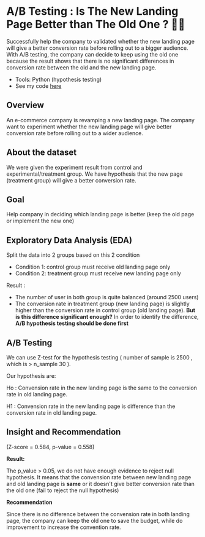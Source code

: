 # A/B Testing : Is The New Landing Page Better than The Old One ? 💭👀
Successfully help the company to validated whether the new landing page will give a better conversion rate before rolling out to a bigger audience. With A/B testing, the company can decide to keep using the old one because the result shows that there is no significant differences in conversion rate between the old and the new landing page.

-	Tools: Python (hypothesis testing)
- See my code [here](https://colab.research.google.com/drive/1HN2pTPxcpEjw_vctCqFFQa9Sauj9n5RJ)

## Overview 
An e-commerce company is revamping a new landing page. The company want to experiment whether the new landing page will give better conversion rate before rolling out to a wider audience.

## About the dataset
We were given the experiment result from control and experimental/treatment group. We have hypothesis that the new page (treatment group) will give a better conversion rate.

## Goal
Help company in deciding which landing page is better (keep the old page or implement the new one)

## Exploratory Data Analysis (EDA)
Split the data into 2 groups based on this 2 condition
- Condition 1: control group must receive old landing page only
- Condition 2: treatment group must receive new landing page only

Result :
- The number of user in both group is quite balanced (around 2500 users)
- The conversion rate in treatment group (new landing page) is slightly higher than the conversion rate in control group (old landing page). **But is this difference significant enough?** In order to identify the difference, **A/B hypothesis testing should be done first**

## A/B Testing
We can use Z-test for the hypothesis testing ( number of sample is 2500 , which is > n_sample 30 ).

Our hypothesis are:

Ho : Convension rate in the new landing page is the same to the conversion rate in old landing page.

H1 : Convension rate in the new landing page is difference than the conversion rate in old landing page.

## Insight and Recommendation
(Z-score = 0.584, p-value = 0.558) 

**Result:**

The p_value > 0.05, we do not have enough evidence to reject null hypothesis. It means that the convension rate between new landing page and old landing page is **same** or it doesn't give better conversion rate than the old one (fail to reject the null hypothesis)

**Recommendation**

Since there is no difference between the convension rate in both landing page, the company can keep the old one to save the budget, while do improvement to increase the convention rate.






 
